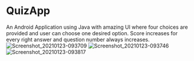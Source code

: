 # QuizApp
An Android Application using Java with amazing UI where four choices are provided and user can choose one desired option. Score increases for every right answer and question number always increases.
![Screenshot_20210123-093709](https://user-images.githubusercontent.com/64889275/105572608-30262200-5d7e-11eb-85a1-41f5c74cd1bf.png)
![Screenshot_20210123-093746](https://user-images.githubusercontent.com/64889275/105572611-34ead600-5d7e-11eb-82b6-e1c3d2fa8f17.png)
![Screenshot_20210123-093817](https://user-images.githubusercontent.com/64889275/105572613-3caa7a80-5d7e-11eb-8461-e1d8a183a788.png)
